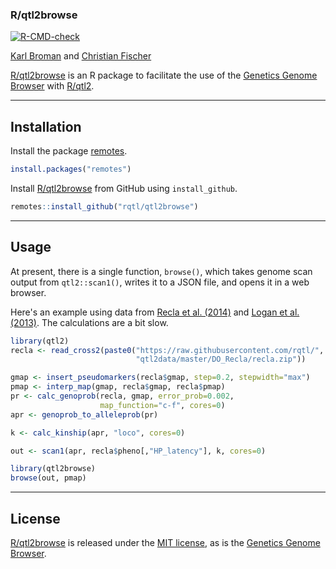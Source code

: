 ### R/qtl2browse

[![R-CMD-check](https://github.com/rqtl/qtl2browse/workflows/R-CMD-check/badge.svg)](https://github.com/rqtl/qtl2browse/actions)

[Karl Broman](https://kbroman.org) and [Christian Fischer](https://github.com/chfi)

[R/qtl2browse](https://github.com/kbroman/qtl2browse) is an R package
to facilitate the use of the [Genetics Genome
Browser](https://github.com/chfi/purescript-genetics-browser) with
[R/qtl2](https://kbroman.org/qtl2).

---

## Installation

Install the package [remotes](https://remotes.r-lib.org).

```r
install.packages("remotes")
```

Install [R/qtl2browse](https://github.com/rqtl/qtl2browse) from GitHub
using `install_github`.

```r
remotes::install_github("rqtl/qtl2browse")
```


---

## Usage

At present, there is a single function, `browse()`, which takes
genome scan output from `qtl2::scan1()`, writes it to a JSON file, and
opens it in a web browser.

Here's an example using data from [Recla et al.
(2014)](https://www.ncbi.nlm.nih.gov/pubmed/24700285) and [Logan et
al. (2013)](https://www.ncbi.nlm.nih.gov/pubmed/23433259). The
calculations are a bit slow.

```r
library(qtl2)
recla <- read_cross2(paste0("https://raw.githubusercontent.com/rqtl/",
                            "qtl2data/master/DO_Recla/recla.zip"))

gmap <- insert_pseudomarkers(recla$gmap, step=0.2, stepwidth="max")
pmap <- interp_map(gmap, recla$gmap, recla$pmap)
pr <- calc_genoprob(recla, gmap, error_prob=0.002,
                    map_function="c-f", cores=0)
apr <- genoprob_to_alleleprob(pr)

k <- calc_kinship(apr, "loco", cores=0)

out <- scan1(apr, recla$pheno[,"HP_latency"], k, cores=0)

library(qtl2browse)
browse(out, pmap)
```

---

## License

[R/qtl2browse](https://github.com/kbroman/qtl2browse) is released
under the [MIT license](LICENSE.md), as is the [Genetics Genome
Browser](https://github.com/chfi/purescript-genetics-browser).
